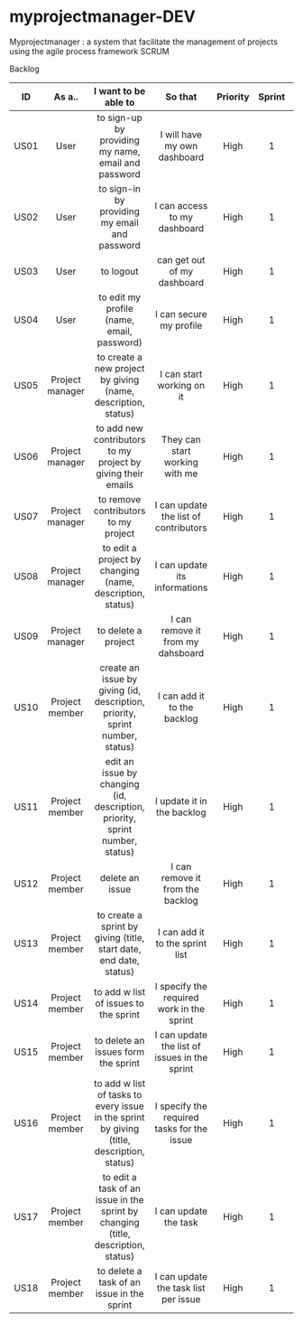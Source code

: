 # myprojectmanager-DEV
Myprojectmanager : a system that facilitate the management of projects using the agile process framework SCRUM  

Backlog

| ID | As a.. | I want to be able to | So that | Priority | Sprint | Status |
| :-: | :-: | :-: | :-: | :-: | :-: | :-: |
| US01 | User | to sign-up by providing my name, email and password  | I will have my own dashboard | High | 1 | TODO |
| US02 | User | to sign-in by providing my email and password  | I can access to my dashboard | High | 1 | TODO |
| US03 | User | to logout |  can get out of my dashboard | High | 1 | TODO |
| US04 | User | to edit my profile (name, email, password)  | I can secure my profile | High | 1 | TODO |
| US05 | Project manager | to create a new project by giving (name, description, status) | I can start working on it | High | 1 | TODO |
| US06 | Project manager | to add new contributors to my project by giving their emails | They can start working with me | High | 1 | TODO |
| US07 | Project manager | to remove contributors to my project | I can update the list of contributors | High | 1 | TODO |
| US08 | Project manager | to edit a project by changing (name, description, status) | I can update its informations | High | 1 | TODO |
| US09 | Project manager | to delete a project | I can remove it from my dahsboard | High | 1 | TODO |
| US10 | Project member | create an issue by giving (id, description, priority, sprint number, status) | I can add it to the backlog | High | 1 | TODO |
| US11 | Project member | edit an issue by changing (id, description, priority, sprint number, status) | I update it in the backlog | High | 1 | TODO |
| US12 | Project member | delete an issue | I can remove it from the backlog | High | 1 | TODO |
| US13 | Project member | to create a sprint by giving (title, start date, end date, status) | I can add it to the sprint list | High | 1 | TODO |
| US14 | Project member | to add w list of issues to the sprint | I specify the required work in the sprint | High | 1 | TODO |
| US15 | Project member | to delete an issues form the sprint | I can update the list of issues in the sprint | High | 1 | TODO |
| US16 | Project member | to add w list of tasks to every issue in the sprint by giving (title, description, status) | I specify the required tasks for the issue | High | 1 | TODO |
| US17 | Project member | to edit a task of an issue in the sprint by changing (title, description, status) | I can update the task | High | 1 | TODO |
| US18 | Project member | to delete a task of an issue in the sprint | I can update the task list per issue | High | 1 | TODO |

